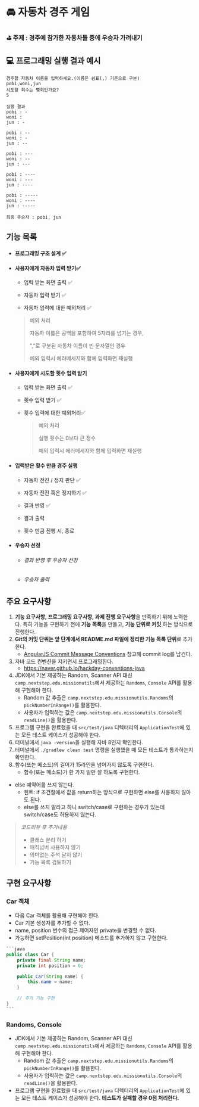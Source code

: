 # 🚘 자동차 경주 게임

### ⛳️ 주제 : 경주에 참가한 자동차들 중에 우승자 가려내기

## 💻 프로그래밍 실행 결과 예시

```
경주할 자동차 이름을 입력하세요.(이름은 쉼표(,) 기준으로 구분)
pobi,woni,jun
시도할 회수는 몇회인가요?
5

실행 결과
pobi : -
woni : 
jun : -

pobi : --
woni : -
jun : --

pobi : ---
woni : --
jun : ---

pobi : ----
woni : ---
jun : ----

pobi : -----
woni : ----
jun : -----

최종 우승자 : pobi, jun
```



## 기능 목록

- #### 프로그래밍 구조 설계 ✅

- #### 사용자에게 자동차 입력 받기✅

  - 입력 받는 화면 출력 ✅

  - 자동차 입력 받기 ✅ 

  - 자동차 입력에 대한 예외처리 ✅

  > 예외 처리
  >
  > 자동차 이름은 공백을 포함하여 5자리를 넘기는 경우,
  >
  > ","로 구분된 자동차 이름이 빈 문자열인 경우
  >
  > 예외 입력시 에러메세지와 함께 입력화면 재실행

- #### 사용자에게 시도할 횟수 입력 받기

  - 입력 받는 화면 출력 ✅

  - 횟수 입력 받기 ✅

  - 횟수 입력에 대한 예외처리✅

    > 예외 처리
    >
    > 실행 횟수는 0보다 큰 정수
    >
    > 예외 입력시 에러메세지와 함께 입력화면 재실행

  

- #### 입력받은 횟수 만큼 경주 실행

  - 자동차 전진 / 정지 판단 ✅

  -  자동차 전진 혹은 정지하기 ✅

  - 결과 반영 ✅

  - 결과 출력

  - 횟수 만큼 진행 시, 종료

  

- #### 우승자 선정

  - ###### 결과 반영 후 우승자 선정

  - ###### 우승자 출력

  

## 주요 요구사항

1. **기능 요구사항, 프로그래밍 요구사항, 과제 진행 요구사항**을 만족하기 위해 노력한다. 특히 기능을 구현하기 전에 **기능 목록**을 만들고, **기능 단위로 커밋** 하는 방식으로 진행한다.
2. **Git의 커밋 단위는 앞 단계에서 README.md 파일에 정리한 기능 목록 단위**로 추가한다.
   - [AngularJS Commit Message Conventions](https://gist.github.com/stephenparish/9941e89d80e2bc58a153) 참고해 commit log를 남긴다.
3. 자바 코드 컨벤션을 지키면서 프로그래밍한다.
   - https://naver.github.io/hackday-conventions-java
4. JDK에서 기본 제공하는 Random, Scanner API 대신 `camp.nextstep.edu.missionutils`에서 제공하는 `Randoms`, `Console` API를 활용해 구현해야 한다.
   - Random 값 추출은 `camp.nextstep.edu.missionutils.Randoms`의 `pickNumberInRange()`를 활용한다.
   - 사용자가 입력하는 값은 `camp.nextstep.edu.missionutils.Console`의 `readLine()`을 활용한다.
5. 프로그램 구현을 완료했을 때 `src/test/java` 디렉터리의 `ApplicationTest`에 있는 모든 테스트 케이스가 성공해야 한다.
6. 터미널에서 `java -version`을 실행해 자바 8인지 확인한다.
7. 터미널에서 `./gradlew clean test` 명령을 실행했을 때 모든 테스트가 통과하는지 확인한다.
8. 함수(또는 메소드)의 길이가 15라인을 넘어가지 않도록 구현한다.
   - 함수(또는 메소드)가 한 가지 일만 잘 하도록 구현한다.
- else 예약어를 쓰지 않는다.
   - 힌트: if 조건절에서 값을 return하는 방식으로 구현하면 else를 사용하지 않아도 된다.
   - else를 쓰지 말라고 하니 switch/case로 구현하는 경우가 있는데 switch/case도 허용하지 않는다.

> *코드리뷰 후 추가내용*
>
> - 클래스 분리 하기
> - 매직넘버 사용하지 않기
> - 의미없는 주석 달지 않기
> - 기능 목록 검토하기

## 구현 요구사항

### Car 객체

- 다음 Car 객체를 활용해 구현해야 한다.
- Car 기본 생성자를 추가할 수 없다.
- name, position 변수의 접근 제어자인 private을 변경할 수 없다.
- 가능하면 setPosition(int position) 메소드를 추가하지 않고 구현한다.

````java
```java
public class Car {
    private final String name;
    private int position = 0;

    public Car(String name) {
        this.name = name;
    }

    // 추가 기능 구현
}
```
````

### Randoms, Console

- JDK에서 기본 제공하는 Random, Scanner API 대신 `camp.nextstep.edu.missionutils`에서 제공하는 `Randoms`, `Console` API를 활용해 구현해야 한다.
   - Random 값 추출은 `camp.nextstep.edu.missionutils.Randoms`의 `pickNumberInRange()`를 활용한다.
   - 사용자가 입력하는 값은 `camp.nextstep.edu.missionutils.Console`의 `readLine()`을 활용한다.
- 프로그램 구현을 완료했을 때 `src/test/java` 디렉터리의 `ApplicationTest`에 있는 모든 테스트 케이스가 성공해야 한다. **테스트가 실패할 경우 0점 처리한다.**